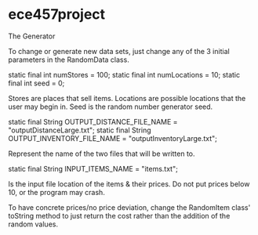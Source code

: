 # ece457project

The Generator

To change or generate new data sets, just change any of the 3 initial parameters in the RandomData class.

static final int numStores = 100;
static final int numLocations = 10;
static final int seed = 0;

Stores are places that sell items.
Locations are possible locations that the user may begin in.
Seed is the random number generator seed.

static final String OUTPUT_DISTANCE_FILE_NAME = "outputDistanceLarge.txt";
static final String OUTPUT_INVENTORY_FILE_NAME = "outputInventoryLarge.txt";

Represent the name of the two files that will be written to.

static final String INPUT_ITEMS_NAME = "items.txt";

Is the input file location of the items & their prices. Do not put prices below 10, or the program may crash.
	
To have concrete prices/no price deviation, change the RandomItem class' toString method to just return the cost rather than the addition of the random values.